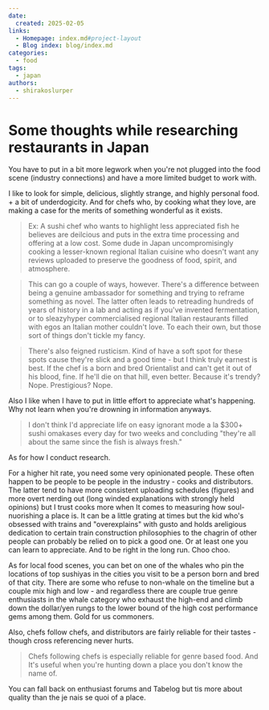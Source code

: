```yaml
---
date:
  created: 2025-02-05
links:
  - Homepage: index.md#project-layout
  - Blog index: blog/index.md
categories:
  - food
tags:
  - japan
authors:
  - shirakoslurper
---
```


# Some thoughts while researching restaurants in Japan

You have to put in a bit more legwork when you're not plugged into the food scene (industry connections) and have a more limited budget to work with.

I like to look for simple, delicious, slightly strange, and highly personal food. + a bit of underdogicity. And for chefs who, by cooking what they love, are making a case for the merits of something wonderful as it exists. 

> Ex: A sushi chef who wants to highlight less appreciated fish he believes are deilcious and puts in the extra time processing and offering at a low cost. Some dude in Japan uncompromisingly cooking a lesser-known regional Italian cuisine who doesn't want any reviews uploaded to preserve the goodness of food, spirit, and atmosphere.

> This can go a couple of ways, however. There's a difference between being a genuine ambassador for something and trying to reframe something as novel. The latter often leads to retreading hundreds of years of history in a lab and acting as if you've invented fermentation, or to sleazyhyper commercialised regional Italian restaurants filled with egos an Italian mother couldn't love. To each their own, but those sort of things don't tickle my fancy.

> There's also feigned rusticism. Kind of have a soft spot for these spots cause they're slick and a good time - but I think truly earnest is best. If the chef is a born and bred Orientalist and can't get it out of his blood, fine. If he'll die on that hill, even better. Because it's trendy? Nope. Prestigious? Nope.

Also I like when I have to put in little effort to appreciate what's happening. Why not learn when you're drowning in information anyways.

> I don't think I'd appreciate life on easy ignorant mode a la $300+ sushi omakases every day for two weeks and concluding "they're all about the same since the fish is always fresh."

As for how I conduct research.

For a higher hit rate, you need some very opinionated people. These often happen to be people to be people in the industry - cooks and distributors. The latter tend to have more consistent uploading schedules (figures) and more overt nerding out (long winded explanations with strongly held opinions) but I trust cooks more when It comes to measuring how soul-nuorishing a place is. It can be a little grating at times but the kid who's obsessed with trains and "overexplains" with gusto and holds areligious dedication to certain train construction philosophies to the chagrin of other people can probably be relied on to pick a good one. Or at least one you can learn to appreciate. And to be right in the long run. Choo choo.

As for local food scenes, you can bet on one of the whales who pin the locations of top sushiyas in the cities you visit to be a person born and bred of that city. There are some who refuse to non-whale on the timeline but a couple mix high and low - and regardless there are couple true genre enthusiasts in the whale category who exhaust the high-end and climb down the dollar/yen rungs to the lower bound of the high cost performance gems among them. Gold for us commoners.

Also, chefs follow chefs, and distributors are fairly reliable for their tastes - though cross referencing never hurts. 

> Chefs following chefs is especially reliable for genre based food. And It's useful when you're hunting down a place you don't know the name of.

You can fall back on enthusiast forums and Tabelog but tis more about quality than the je nais se quoi of a place.